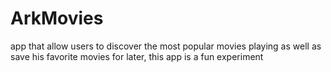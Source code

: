 # ArkMovies
app that allow users to discover the most popular movies playing as well as save his favorite movies for later, this app is a fun experiment  
